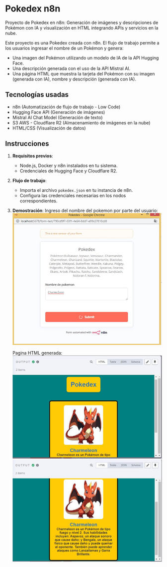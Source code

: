 # Pokedex n8n
Proyecto de Pokedex en n8n: Generación de imágenes y descripciones de Pokémon con IA y visualización en HTML integrando APIs y servicios en la nube.

Este proyecto es una Pokedex creada con n8n. El flujo de trabajo permite a los usuarios ingresar el nombre de un Pokémon y genera:

- Una imagen del Pokémon utilizando un modelo de IA de la API Hugging Face.
- Una descripción generada con el uso de la API Mistral AI.
- Una página HTML que muestra la tarjeta del Pokémon con su imagen (generada con IA), nombre y descripción (generada con IA).

## Tecnologías usadas
- n8n (Automatización de flujo de trabajo - Low Code)
- Hugging Face API (Generación de imágenes)
- Mistral AI Chat Model (Generación de texto)
- S3 AWS - Cloudflare R2 (Almacenamiento de imágenes en la nube)
- HTML/CSS (Visualización de datos)

## Instrucciones
1. **Requisitos previos**:
   - Node.js, Docker y n8n instalados en tu sistema.
   - Credenciales de Hugging Face y Cloudflare R2.

2. **Flujo de trabajo**:
   - Importa el archivo `pokedex.json` en tu instancia de n8n.
   - Configura las credenciales necesarias en los nodos correspondientes.

3. **Demostración**:
   Ingreso del nombre del pokemon por parte del usuario:  
   ![Ingreso del nombre del pokemon por parte del usuario](capturas_de_pantalla/entrada_charmeleon.JPG)

   Pagina HTML generada:
   ![Documento HTML generada](capturas_de_pantalla/salida_1.JPG)
   ![Documento HTML generada](capturas_de_pantalla/salida_2.JPG)

